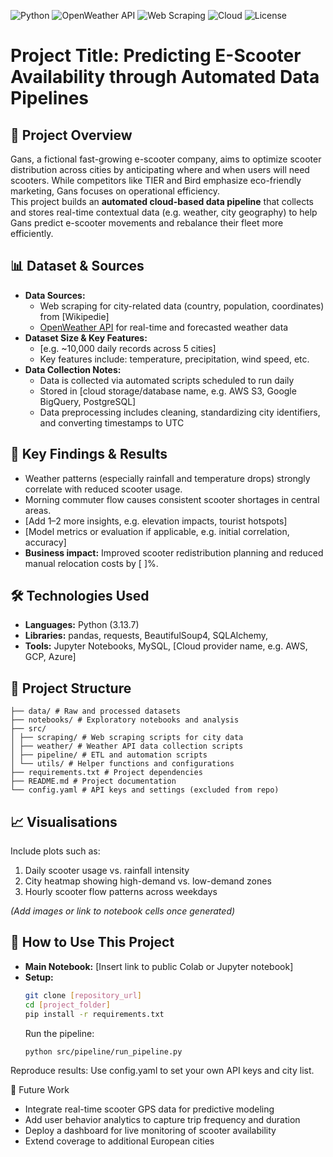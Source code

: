 ![Python](https://img.shields.io/badge/Python-3.13.7-blue?logo=python&logoColor=white)
![OpenWeather API](https://img.shields.io/badge/API-OpenWeather-00A4D3?logo=openweather&logoColor=white)
![Web Scraping](https://img.shields.io/badge/Web%20Scraping-BeautifulSoup-green?logo=python&logoColor=white)
![Cloud](https://img.shields.io/badge/Cloud-[GoogleCloud]-blueviolet?logo=cloudflare&logoColor=white)
![License](https://img.shields.io/badge/License-MIT-lightgrey)

# Project Title: Predicting E-Scooter Availability through Automated Data Pipelines

## 🎯 Project Overview
Gans, a fictional fast-growing e-scooter company, aims to optimize scooter distribution across cities by anticipating where and when users will need scooters. While competitors like TIER and Bird emphasize eco-friendly marketing, Gans focuses on operational efficiency.  
This project builds an **automated cloud-based data pipeline** that collects and stores real-time contextual data (e.g. weather, city geography) to help Gans predict e-scooter movements and rebalance their fleet more efficiently.

## 📊 Dataset & Sources
- **Data Sources:**
  - Web scraping for city-related data (country, population, coordinates) from [Wikipedie]
  - [OpenWeather API](https://openweathermap.org/api) for real-time and forecasted weather data
- **Dataset Size & Key Features:**
  - [e.g. ~10,000 daily records across 5 cities]
  - Key features include: temperature, precipitation, wind speed, etc.
- **Data Collection Notes:**
  - Data is collected via automated scripts scheduled to run daily
  - Stored in [cloud storage/database name, e.g. AWS S3, Google BigQuery, PostgreSQL]
  - Data preprocessing includes cleaning, standardizing city identifiers, and converting timestamps to UTC

## 🚀 Key Findings & Results
- Weather patterns (especially rainfall and temperature drops) strongly correlate with reduced scooter usage.
- Morning commuter flow causes consistent scooter shortages in central areas.
- [Add 1–2 more insights, e.g. elevation impacts, tourist hotspots]
- [Model metrics or evaluation if applicable, e.g. initial correlation, accuracy]
- **Business impact:** Improved scooter redistribution planning and reduced manual relocation costs by [ ]%.

## 🛠️ Technologies Used
- **Languages:** Python (3.13.7)
- **Libraries:** pandas, requests, BeautifulSoup4, SQLAlchemy, 
- **Tools:** Jupyter Notebooks, MySQL, [Cloud provider name, e.g. AWS, GCP, Azure]

## 📁 Project Structure
```
├── data/ # Raw and processed datasets
├── notebooks/ # Exploratory notebooks and analysis
├── src/
│ ├── scraping/ # Web scraping scripts for city data
│ ├── weather/ # Weather API data collection scripts
│ ├── pipeline/ # ETL and automation scripts
│ └── utils/ # Helper functions and configurations
├── requirements.txt # Project dependencies
├── README.md # Project documentation
└── config.yaml # API keys and settings (excluded from repo)
```

## 📈 Visualisations
Include plots such as:
1. Daily scooter usage vs. rainfall intensity  
2. City heatmap showing high-demand vs. low-demand zones  
3. Hourly scooter flow patterns across weekdays  

*(Add images or link to notebook cells once generated)*

## 🔗 How to Use This Project
- **Main Notebook:** [Insert link to public Colab or Jupyter notebook]
- **Setup:**
    ```bash
    git clone [repository_url]
    cd [project_folder]
    pip install -r requirements.txt
    ```
    Run the pipeline:
    ```
    python src/pipeline/run_pipeline.py
    ```

Reproduce results: Use config.yaml to set your own API keys and city list.

🚀 Future Work

* Integrate real-time scooter GPS data for predictive modeling
* Add user behavior analytics to capture trip frequency and duration
* Deploy a dashboard for live monitoring of scooter availability
* Extend coverage to additional European cities

